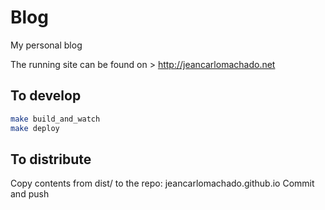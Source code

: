 # Blog

My personal blog

The running site can be found on > http://jeancarlomachado.net


## To develop

```sh
make build_and_watch
make deploy
```

## To distribute

Copy contents from dist/ to the repo: jeancarlomachado.github.io
Commit and push
